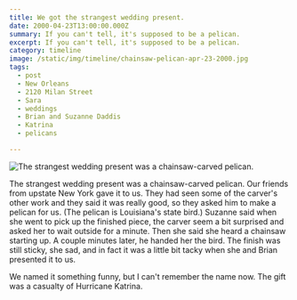 ```yaml
---
title: We got the strangest wedding present.
date: 2000-04-23T13:00:00.000Z
summary: If you can't tell, it's supposed to be a pelican.
excerpt: If you can't tell, it's supposed to be a pelican.
category: timeline
image: /static/img/timeline/chainsaw-pelican-apr-23-2000.jpg
tags:
  - post
  - New Orleans
  - 2120 Milan Street
  - Sara
  - weddings
  - Brian and Suzanne Daddis
  - Katrina
  - pelicans

---
```


![The strangest wedding present was a chainsaw-carved pelican.](/static/img/timeline/chainsaw-pelican-apr-23-2000.jpg "the strangest wedding present was a chainsaw-carved pelican")

The strangest wedding present was a chainsaw-carved pelican. Our friends from upstate New York gave it to us. They had seen some of the carver's other work and they said it was really good, so they asked him to make a pelican for us. (The pelican is Louisiana's state bird.)
Suzanne said when she went to pick up the finished piece, the carver seem a bit surprised and asked her to wait outside for a minute. Then she said she heard a chainsaw starting up. A couple minutes later, he handed her the bird. The finish was still sticky, she sad, and in fact it was a little bit tacky when she and Brian presented it to us.

We named it something funny, but I can't remember the name now. The gift was a casualty of Hurricane Katrina.